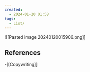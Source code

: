```yaml
---
created:
  - 2024-01-20 01:58
tags:
  - List/
---
```

![[Pasted image 20240120015906.png]]


## References
<!-- Links to pages not referenced in the content -->
-[[Copywriting]] 